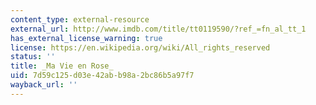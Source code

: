 ```yaml
---
content_type: external-resource
external_url: http://www.imdb.com/title/tt0119590/?ref_=fn_al_tt_1
has_external_license_warning: true
license: https://en.wikipedia.org/wiki/All_rights_reserved
status: ''
title: _Ma Vie en Rose_
uid: 7d59c125-d03e-42ab-b98a-2bc86b5a97f7
wayback_url: ''
---
```

